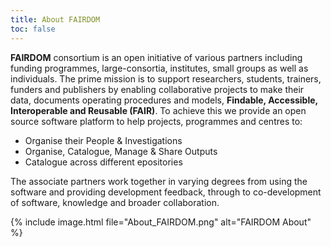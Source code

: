 ```yaml
---
title: About FAIRDOM
toc: false
---
```


**FAIRDOM** consortium is an open initiative of various partners including funding programmes, large-consortia, institutes, small groups as well as individuals. The prime mission is to support researchers, students, trainers, funders and publishers by enabling collaborative projects to make their data, documents operating procedures and models,  **Findable, Accessible, Interoperable and Reusable (FAIR)**. To achieve this we provide an open source software platform to help projects, programmes and centres to:  

* Organise their People & Investigations  
* Organise, Catalogue, Manage & Share Outputs  
* Catalogue across different epositories    

The associate partners work together in varying degrees from using the software and providing development feedback, through to co-development of software, knowledge and broader collaboration.   

{% include image.html file="About_FAIRDOM.png" alt="FAIRDOM About" %}

